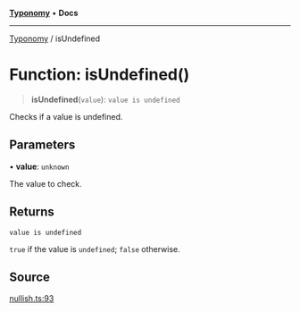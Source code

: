 [**Typonomy**](../README.md) • **Docs**

***

[Typonomy](../globals.md) / isUndefined

# Function: isUndefined()

> **isUndefined**(`value`): `value is undefined`

Checks if a value is undefined.

## Parameters

• **value**: `unknown`

The value to check.

## Returns

`value is undefined`

`true` if the value is `undefined`; `false` otherwise.

## Source

[nullish.ts:93](https://github.com/softcraft-development/typonomy/blob/a265c54b67d3009e0095d9a5a897bf61d10478cf/src/nullish.ts#L93)
